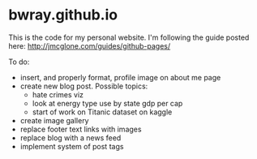 # bwray.github.io
This is the code for my personal website. I'm following the guide posted here:
http://jmcglone.com/guides/github-pages/

To do:
  - insert, and properly format, profile image on about me page
  - create new blog post. Possible topics:
      - hate crimes viz
      - look at energy type use by state gdp per cap
      - start of work on Titanic dataset on kaggle
  - create image gallery
  - replace footer text links with images
  - replace blog with a news feed
  - implement system of post tags
  
